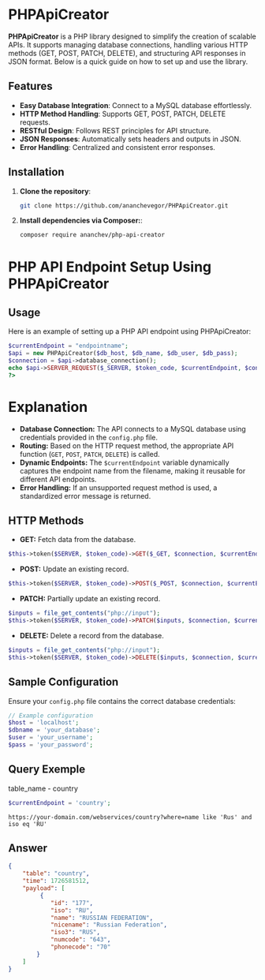 # PHPApiCreator

**PHPApiCreator** is a PHP library designed to simplify the creation of scalable APIs. It supports managing database connections, handling various HTTP methods (GET, POST, PATCH, DELETE), and structuring API responses in JSON format. Below is a quick guide on how to set up and use the library.

## Features

- **Easy Database Integration**: Connect to a MySQL database effortlessly.
- **HTTP Method Handling**: Supports GET, POST, PATCH, DELETE requests.
- **RESTful Design**: Follows REST principles for API structure.
- **JSON Responses**: Automatically sets headers and outputs in JSON.
- **Error Handling**: Centralized and consistent error responses.

## Installation

1. **Clone the repository**:

   ```bash
   git clone https://github.com/ananchevegor/PHPApiCreator.git

2. **Install dependencies via Composer:**:

   ```bash
   composer require ananchev/php-api-creator

# PHP API Endpoint Setup Using PHPApiCreator

## Usage

Here is an example of setting up a PHP API endpoint using PHPApiCreator:

```php
$currentEndpoint = "endpointname";
$api = new PHPApiCreator($db_host, $db_name, $db_user, $db_pass);
$connection = $api->database_connection();
echo $api->SERVER_REQUEST($_SERVER, $token_code, $currentEndpoint, $connection);
?>
```


# Explanation

- **Database Connection:** The API connects to a MySQL database using credentials provided in the `config.php` file.
- **Routing:** Based on the HTTP request method, the appropriate API function (`GET`, `POST`, `PATCH`, `DELETE`) is called.
- **Dynamic Endpoints:** The `$currentEndpoint` variable dynamically captures the endpoint name from the filename, making it reusable for different API endpoints.
- **Error Handling:** If an unsupported request method is used, a standardized error message is returned.

## HTTP Methods

- **GET:** Fetch data from the database.

 ```php
$this->token($SERVER, $token_code)->GET($_GET, $connection, $currentEndpoint);
 ```

- **POST:** Update an existing record.

 ```php
$this->token($SERVER, $token_code)->POST($_POST, $connection, $currentEndpoint);
 ```

- **PATCH:** Partially update an existing record.

 ```php
$inputs = file_get_contents("php://input");
$this->token($SERVER, $token_code)->PATCH($inputs, $connection, $currentEndpoint);
 ```

- **DELETE:** Delete a record from the database.

 ```php
$inputs = file_get_contents("php://input");
$this->token($SERVER, $token_code)->DELETE($inputs, $connection, $currentEndpoint);
 ```

## Sample Configuration

Ensure your `config.php` file contains the correct database credentials:

```php
// Example configuration
$host = 'localhost';
$dbname = 'your_database';
$user = 'your_username';
$pass = 'your_password';
```
## Query Exemple

table_name - country
```php
$currentEndpoint = 'country';
```
```query
https://your-domain.com/webservices/country?where=name like 'Rus' and iso eq 'RU'
```

## Answer

```json
{
    "table": "country",
    "time": 1726581512,
    "payload": [
         {
            "id": "177",
            "iso": "RU",
            "name": "RUSSIAN FEDERATION",
            "nicename": "Russian Federation",
            "iso3": "RUS",
            "numcode": "643",
            "phonecode": "70"
        }
    ]
}
```


